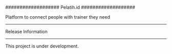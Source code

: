 ###################
Pelatih.id
###################

Platform to connect people with trainer they need

*******************
Release Information
*******************

This project is under development.

